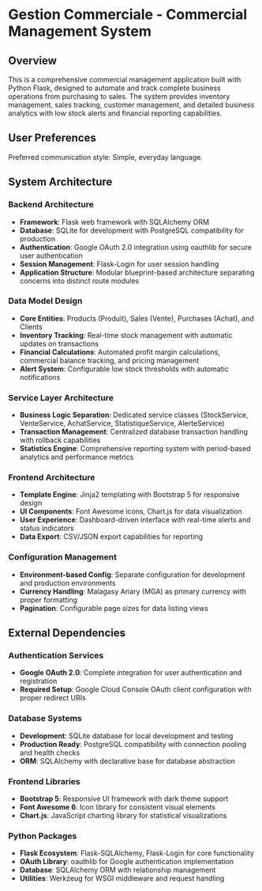 # Gestion Commerciale - Commercial Management System

## Overview

This is a comprehensive commercial management application built with Python Flask, designed to automate and track complete business operations from purchasing to sales. The system provides inventory management, sales tracking, customer management, and detailed business analytics with low stock alerts and financial reporting capabilities.

## User Preferences

Preferred communication style: Simple, everyday language.

## System Architecture

### Backend Architecture
- **Framework**: Flask web framework with SQLAlchemy ORM
- **Database**: SQLite for development with PostgreSQL compatibility for production
- **Authentication**: Google OAuth 2.0 integration using oauthlib for secure user authentication
- **Session Management**: Flask-Login for user session handling
- **Application Structure**: Modular blueprint-based architecture separating concerns into distinct route modules

### Data Model Design
- **Core Entities**: Products (Produit), Sales (Vente), Purchases (Achat), and Clients
- **Inventory Tracking**: Real-time stock management with automatic updates on transactions
- **Financial Calculations**: Automated profit margin calculations, commercial balance tracking, and pricing management
- **Alert System**: Configurable low stock thresholds with automatic notifications

### Service Layer Architecture
- **Business Logic Separation**: Dedicated service classes (StockService, VenteService, AchatService, StatistiqueService, AlerteService)
- **Transaction Management**: Centralized database transaction handling with rollback capabilities
- **Statistics Engine**: Comprehensive reporting system with period-based analytics and performance metrics

### Frontend Architecture
- **Template Engine**: Jinja2 templating with Bootstrap 5 for responsive design
- **UI Components**: Font Awesome icons, Chart.js for data visualization
- **User Experience**: Dashboard-driven interface with real-time alerts and status indicators
- **Data Export**: CSV/JSON export capabilities for reporting

### Configuration Management
- **Environment-based Config**: Separate configuration for development and production environments
- **Currency Handling**: Malagasy Ariary (MGA) as primary currency with proper formatting
- **Pagination**: Configurable page sizes for data listing views

## External Dependencies

### Authentication Services
- **Google OAuth 2.0**: Complete integration for user authentication and registration
- **Required Setup**: Google Cloud Console OAuth client configuration with proper redirect URIs

### Database Systems
- **Development**: SQLite database for local development and testing
- **Production Ready**: PostgreSQL compatibility with connection pooling and health checks
- **ORM**: SQLAlchemy with declarative base for database abstraction

### Frontend Libraries
- **Bootstrap 5**: Responsive UI framework with dark theme support
- **Font Awesome 6**: Icon library for consistent visual elements
- **Chart.js**: JavaScript charting library for statistical visualizations

### Python Packages
- **Flask Ecosystem**: Flask-SQLAlchemy, Flask-Login for core functionality
- **OAuth Library**: oauthlib for Google authentication implementation
- **Database**: SQLAlchemy ORM with relationship management
- **Utilities**: Werkzeug for WSGI middleware and request handling